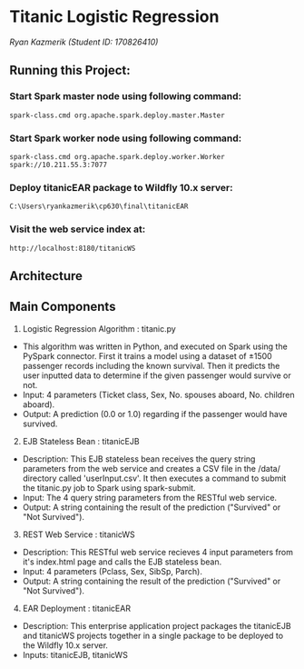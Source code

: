 # Titanic Logistic Regression
*Ryan Kazmerik (Student ID: 170826410)*

## Running this Project:
### Start Spark master node using following command:
    spark-class.cmd org.apache.spark.deploy.master.Master

### Start Spark worker node using following command:
    spark-class.cmd org.apache.spark.deploy.worker.Worker spark://10.211.55.3:7077

### Deploy titanicEAR package to Wildfly 10.x server:
    C:\Users\ryankazmerik\cp630\final\titanicEAR

### Visit the web service index at:
    http://localhost:8180/titanicWS

## Architecture


## Main Components
1. Logistic Regression Algorithm : titanic.py
* This algorithm was written in Python, and executed on Spark using the PySpark
    connector. First it trains a model using a dataset of ±1500 passenger records
    including the known survival. Then it predicts the user inputted data to determine
    if the given passenger would survive or not.
* Input: 4 parameters (Ticket class, Sex, No. spouses aboard, No. children aboard).
* Output: A prediction (0.0 or 1.0) regarding if the passenger would have survived.

2. EJB Stateless Bean : titanicEJB
* Description: This EJB stateless bean receives the query string parameters from the web service
    and creates a CSV file in the /data/ directory called 'userInput.csv'. It then executes a command to submit the titanic.py job to Spark using spark-submit.
* Input: The 4 query string parameters from the RESTful web service.
* Output: A string containing the result of the prediction ("Survived" or "Not Survived").

3. REST Web Service : titanicWS
* Description: This RESTful web service recieves 4 input parameters from it's index.html page
    and calls the EJB stateless bean. 
* Input: 4 parameters (Pclass, Sex, SibSp, Parch).
* Output: A string containing the result of the prediction ("Survived" or "Not Survived").

4. EAR Deployment : titanicEAR
* Description: This enterprise application project packages the titanicEJB and titanicWS projects
    together in a single package to be deployed to the Wildfly 10.x server.
* Inputs: titanicEJB, titanicWS

